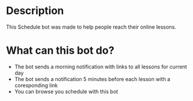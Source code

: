 # Description

This Schedule bot was made to help people reach their online lessons.

# What can this bot do?

* The bot sends a morning notification with links to all lessons for current day
* The bot sends a notification 5 minutes before each lesson with a coresponding link
* You can browse you schedule with this bot 


